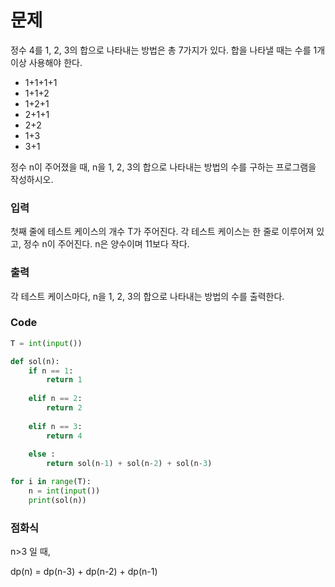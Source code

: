 # 문제


정수 4를 1, 2, 3의 합으로 나타내는 방법은 총 7가지가 있다. 합을 나타낼 때는 수를 1개 이상 사용해야 한다.


* 1+1+1+1
* 1+1+2
* 1+2+1
* 2+1+1
* 2+2
* 1+3
* 3+1


정수 n이 주어졌을 때, n을 1, 2, 3의 합으로 나타내는 방법의 수를 구하는 프로그램을 작성하시오.


### 입력


첫째 줄에 테스트 케이스의 개수 T가 주어진다. 각 테스트 케이스는 한 줄로 이루어져 있고, 정수 n이 주어진다. n은 양수이며 11보다 작다.


### 출력


각 테스트 케이스마다, n을 1, 2, 3의 합으로 나타내는 방법의 수를 출력한다.


### Code
```python
T = int(input())

def sol(n):
    if n == 1:
        return 1
    
    elif n == 2:
        return 2
    
    elif n == 3:
        return 4
    
    else :
        return sol(n-1) + sol(n-2) + sol(n-3)

for i in range(T):
    n = int(input())
    print(sol(n))
```

### 점화식
n>3 일 때,


dp(n) = dp(n-3) + dp(n-2) + dp(n-1)

